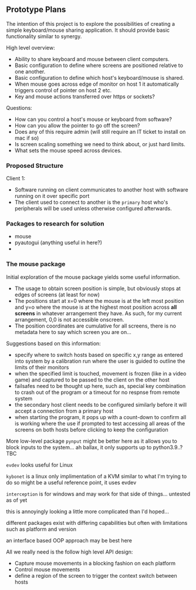 ## Prototype Plans

The intention of this project is to explore the possibilities of creating a simple keyboard/mouse sharing application. It should provide basic functionality similar to synergy.

High level overview:

- Ability to share keyboard and mouse between client computers.
- Basic configuration to define where screens are positioned relative to one another.
- Basic configuration to define which host's keyboard/mouse is shared.
- When mouse goes across edge of monitor on host 1 it automatically triggers control of pointer on host 2 etc.
- Key and mouse actions transferred over https or sockets?

Questions:

- How can you control a host's mouse or keyboard from software?
- How can you allow the pointer to go off the screen?
- Does any of this require admin (will still require an IT ticket to install on mac if so)
- Is screen scaling something we need to think about, or just hard limits.
- What sets the mouse speed across devices.


### Proposed Structure

Client 1:

- Software running on client communicates to another host with software running on it over specific port
- The client used to connect to another is the `primary` host who's peripherals will be used unless otherwise configured afterwards.


### Packages to research for solution

- mouse
- pyautogui (anything useful in here?)
- 


### The mouse package

Initial exploration of the mouse package yields some useful information.

- The usage to obtain screen position is simple, but obviously stops at edges of screens (at least for now)
- The positions start at x=0 where the mouse is at the left most position and y=o where the mouse is at the highest most position across **all screens** in whatever arrangement they have. As such, for my current arrangement, 0,0 is not accessible onscreen.
- The position coordinates are cumulative for all screens, there is no metadata here to say which screen you are on...

Suggestions based on this information:

- specify where to switch hosts based on specific x,y range as entered into system by a calibration run where the user is guided to outline the limits of their monitors
- when the specified limit is touched, movement is frozen (like in a video game) and captured to be passed to the client on the other host
- failsafes need to be thought up here, such as, special key combination to crash out of the program or a timeout for no respnse from remote system
- the secondary host client needs to be configured similarly before it will accept a connection from a primary host
- when starting the program, it pops up with a count-down to confirm all is working where the use if prompted to test accessing all areas of the screens on both hosts before clicking to keep the configuration

More low-level package `pynput` might be better here as it allows you to block inputs to the system... ah ballax, it only supports up to python3.9..? TBC

`evdev` looks useful for Linux

`kybonet` is a linux only implimentation of a KVM similar to what I'm trying to do so might be a useful reference point, it uses evdev

`interception` is for windows and may work for that side of things... untested as of yet

this is annoyingly looking a little more complicated than I'd hoped...

different packages exist with differing capabilities but often with limitations such as platform and version

an interface based OOP approach may be best here

All we really need is the follow high level API design:

- Capture mouse movements in a blocking fashion on each platform
- Control mouse movements
- define a region of the screen to trigger the context switch between hosts